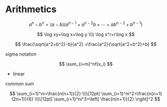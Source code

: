 # Arithmetics

$$
a^n-b^n=(a-b)(a^{n-1}+a^{n-2}b+\cdots+ab^{n-2}+b^{n-1})
$$

$$
\log xy=\log x+\log y
\\\\
\log x^r=r\log x
$$

$$
\frac{\sqrt{a^2+b^2}-b}{a^2}
=\frac{a^2}{\sqrt{a^2+b^2}+b}
$$

sigma notation

$$
\sum_{i=m}^nf(x_i)
$$

- linear

common sum

$$
\sum_{i=1}^ni=\frac{n(n+1)}{2}
\\\\[12pt]
\sum_{i=1}^ni^2=\frac{n(n+1)(2n+1)}{6}
\\\\[12pt]
\sum_{i=1}^ni^3=\left[
    \frac{n(n+1)}{2}
\right]^2
$$
